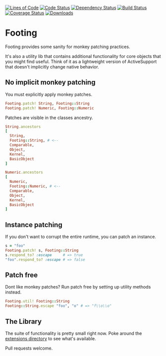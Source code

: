 [![Lines of Code](http://img.shields.io/badge/lines_of_code-279-brightgreen.svg?style=flat)](http://blog.codinghorror.com/the-best-code-is-no-code-at-all/)
[![Code Status](http://img.shields.io/codeclimate/github/hopsoft/footing.svg?style=flat)](https://codeclimate.com/github/hopsoft/footing)
[![Dependency Status](http://img.shields.io/gemnasium/hopsoft/footing.svg?style=flat)](https://gemnasium.com/hopsoft/footing)
[![Build Status](http://img.shields.io/travis/hopsoft/footing.svg?style=flat)](https://travis-ci.org/hopsoft/footing)
[![Coverage Status](https://img.shields.io/coveralls/hopsoft/footing.svg?style=flat)](https://coveralls.io/r/hopsoft/footing?branch=master)
[![Downloads](http://img.shields.io/gem/dt/footing.svg?style=flat)](http://rubygems.org/gems/footing)

# Footing

Footing provides some sanity for monkey patching practices.

It's also a utility lib that contains additional functionality for core objects that you might find useful.
Think of it as a lightweight version of ActiveSupport that doesn't implicitly change native behavior.

## No implicit monkey patching

You must explicitly apply monkey patches.

```ruby
Footing.patch! String, Footing::String
Footing.patch! Numeric, Footing::Numeric
```

Patches are visible in the classes ancestry.

```ruby
String.ancestors
[
  String,
  Footing::String, # <--
  Comparable,
  Object,
  Kernel,
  BasicObject
]

Numeric.ancestors
[
  Numeric,
  Footing::Numeric, # <--
  Comparable,
  Object,
  Kernel,
  BasicObject
]
```

## Instance patching

If you don't want to corrupt the entire runtime, you can patch an instance.

```ruby
s = "foo"
Footing.patch! s, Footing::String
s.respond_to? :escape     # => true
"foo".respond_to? :escape # => false
```

## Patch free

Dont like monkey patches? Run patch free by setting up utility methods instead.

```ruby
Footing.util! Footing::String
Footing::String.escape "foo", "o" # => "f\\o\\o"
```

## The Library

The suite of functionality is pretty small right now.
Poke around the [extensions directory](https://github.com/hopsoft/footing/tree/master/lib/footing/extensions) to see what's available.

Pull requests welcome.

